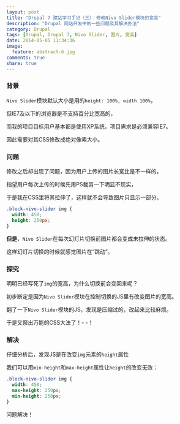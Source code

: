 ```yaml
---
layout: post
title: "Drupal 7 建站学习手记（三）：修改Nivo Slider模块的宽高"
description: "Drupal 网站开发中的一些问题及其解决办法"
category: Drupal
tags: [Drupal, Drupal 7, Nivo Slider, 图片, 宽高]
date: 2014-05-05 11:34:36
image:
  feature: abstract-6.jpg
comments: true
share: true
---
```


### 背景

`Nivo Slider`模块默认大小是用的`height: 100%, width 100%`，

但IE7及以下的浏览器是不支持百分比宽高的，

而我的项目目标用户基本都是使用XP系统，项目需求是必须兼容IE7。

因此需要对其CSS修改成绝对像素大小。

### 问题

修改之后却出现了问题，因为用户上传的图片长宽比是不一样的，

指望用户每次上传的时候先用PS裁剪一下明显不现实，

于是我在CSS里将其拉伸了，这样就不会导致图片只显示一部分。

~~~css
.block-nivo-slider img {
  width: 450;
  height: 250px;
}
~~~

**但是**，`Nivo Slider`在每次幻灯片切换前图片都会变成未拉伸的状态。

这样幻灯片切换的时候就感觉图片在“跳动”。

### 探究

明明已经写死了`img`的宽高，为什么切换前会变回来呢？

初步断定是因为`Nivo Slider`模块在控制切换的JS里有改变图片的宽高。

翻了一下`Nivo Slider`模块的JS，发现是压缩过的，改起来比较麻烦。

于是又祭出万能的CSS大法了！- -！

### 解决

仔细分析后，发现JS是在改变`img`元素的`height`属性

我们可以用`min-height`和`max-height`属性让`height`的改变无效：

~~~css
.block-nivo-slider img {
  width: 450;
  max-height: 250px;
  min-height: 250px;
}
~~~

问题解决！